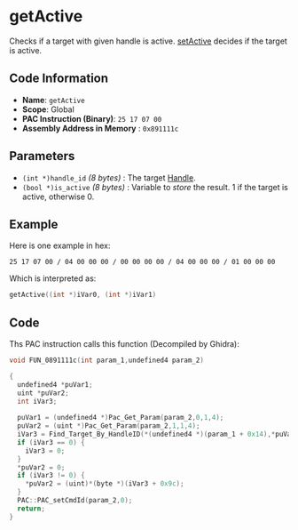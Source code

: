 # getActive

Checks if a target with given handle is active. [setActive](./setactive.md) decides if the target is active.

## Code Information

- **Name**: `getActive`
- **Scope**: Global
- **PAC Instruction (Binary)**: `25 17 07 00`
- **Assembly Address in Memory** : `0x891111c`

## Parameters

- `(int *)handle_id` *(8 bytes)* : The target [Handle](./guide/how-to-get-a-handle.md).
- `(bool *)is_active` *(8 bytes)* : Variable to *store* the result. 1 if the target is active, otherwise 0.

## Example

Here is one example in hex:

```25 17 07 00 / 04 00 00 00 / 00 00 00 00 / 04 00 00 00 / 01 00 00 00```

Which is interpreted as:

```c
getActive((int *)iVar0, (int *)iVar1)
```

## Code

Ths PAC instruction calls this function (Decompiled by Ghidra):

```c
void FUN_0891111c(int param_1,undefined4 param_2)

{
  undefined4 *puVar1;
  uint *puVar2;
  int iVar3;
  
  puVar1 = (undefined4 *)Pac_Get_Param(param_2,0,1,4);
  puVar2 = (uint *)Pac_Get_Param(param_2,1,1,4);
  iVar3 = Find_Target_By_HandleID(*(undefined4 *)(param_1 + 0x14),*puVar1,1);
  if (iVar3 == 0) {
    iVar3 = 0;
  }
  *puVar2 = 0;
  if (iVar3 != 0) {
    *puVar2 = (uint)*(byte *)(iVar3 + 0x9c);
  }
  PAC::PAC_setCmdId(param_2,0);
  return;
}
```

